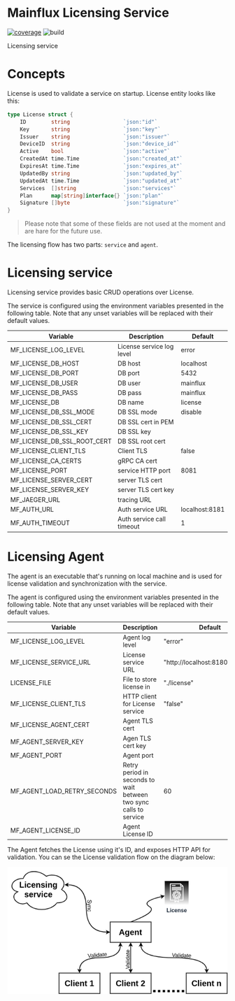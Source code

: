 # Mainflux Licensing Service

[![coverage][cov-badge]][cov-url]
![build][build-badge]

Licensing service

[cov-badge]: https://codecov.io/gh/mainflux/license/branch/master/graph/badge.svg
[cov-url]: https://codecov.io/gh/mainflux/license
[build-badge]: https://github.com/mainflux/license/workflows/build/badge.svg

# Concepts
License is used to validate a service on startup. License entity looks like this:

```go
type License struct {
	ID        string                 `json:"id"`
	Key       string                 `json:"key"`
	Issuer    string                 `json:"issuer"`
	DeviceID  string                 `json:"device_id"`
	Active    bool                   `json:"active"`
	CreatedAt time.Time              `json:"created_at"`
	ExpiresAt time.Time              `json:"expires_at"`
	UpdatedBy string                 `json:"updated_by"`
	UpdatedAt time.Time              `json:"updated_at"`
	Services  []string               `json:"services"`
	Plan      map[string]interface{} `json:"plan"`
	Signature []byte                 `json:"signature"`
}
```
> Please note that some of these fields are not used at the moment and are hare for the future use.

The licensing flow has two parts: `service` and `agent`.

# Licensing service

Licensing service provides basic CRUD operations over License.

The service is configured using the environment variables presented in the
following table. Note that any unset variables will be replaced with their
default values.

| Variable                    | Description               | Default        |
| --------------------------- | ------------------------- | -------------- |
| MF_LICENSE_LOG_LEVEL        | License service log level | error          |
| MF_LICENSE_DB_HOST          | DB host                   | localhost      |
| MF_LICENSE_DB_PORT          | DB port                   | 5432           |
| MF_LICENSE_DB_USER          | DB user                   | mainflux       |
| MF_LICENSE_DB_PASS          | DB pass                   | mainflux       |
| MF_LICENSE_DB               | DB name                   | license        |
| MF_LICENSE_DB_SSL_MODE      | DB SSL mode               | disable        |
| MF_LICENSE_DB_SSL_CERT      | DB SSL cert in PEM        |                |
| MF_LICENSE_DB_SSL_KEY       | DB SSL key                |                |
| MF_LICENSE_DB_SSL_ROOT_CERT | DB SSL root cert          |                |
| MF_LICENSE_CLIENT_TLS       | Client TLS                | false          |
| MF_LICENSE_CA_CERTS         | gRPC CA cert              |                |
| MF_LICENSE_PORT             | service HTTP port         | 8081           |
| MF_LICENSE_SERVER_CERT      | server TLS cert           |                |
| MF_LICENSE_SERVER_KEY       | server TLS cert key       |                |
| MF_JAEGER_URL               | tracing URL               |                |
| MF_AUTH_URL                 | Auth service URL          | localhost:8181 |
| MF_AUTH_TIMEOUT             | Auth service call timeout | 1              |


# Licensing Agent

The agent is an executable that's running on local machine and is used for license validation and synchronization with the service. 

The agent is configured using the environment variables presented in the
following table. Note that any unset variables will be replaced with their
default values.

| Variable                    | Description                                                       | Default                          |
| --------------------------- | ----------------------------------------------------------------- | -------------------------------- |
| MF_LICENSE_LOG_LEVEL        | Agent log level                                                   | "error"                          |
| MF_LICENSE_SERVICE_URL      | License service URL                                               | "http://localhost:8180/licenses" |
| LICENSE_FILE                | File to store license in                                          | "./license"                      |
| MF_LICENSE_CLIENT_TLS       | HTTP client for License service                                   | "false"                          |
| MF_LICENSE_AGENT_CERT       | Agent  TLS cert                                                   |                                  |
| MF_AGENT_SERVER_KEY         | Agen  TLS cert key                                                |                                  |
| MF_AGENT_PORT               | Agent port                                                        |                                  |
| MF_AGENT_LOAD_RETRY_SECONDS | Retry period in seconds to wait between two sync calls to service | 60                               |
| MF_AGENT_LICENSE_ID         | Agent License ID                                                  |                                  |

The Agent fetches the License using it's ID, and exposes HTTP API for validation. You can se the License validation flow on the diagram below:

![diagram](./docs/diagram.png)